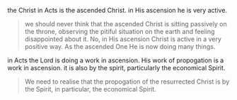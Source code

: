 the Christ in Acts is the ascended Christ. in His ascension he is very active.

> we should never think that the ascended Christ is sitting passively on the throne, observing the pitiful situation on the earth and feeling disappointed about it. No, in His ascension Christ is active in a very positive way. As the ascended One He is now doing many things.

in Acts the Lord is doing a work in ascension. His work of propogation is a work 
in ascension. it is also by the spirit, particularly the economical Spirit.

> We need to realise that the propogation of the resurrected Christ is by the Spirit, in particular, the economical Spirit.

